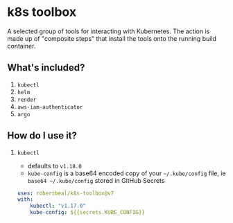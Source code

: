 # k8s toolbox

A selected group of tools for interacting with Kubernetes. The action is made up of "composite steps" that install the tools onto the running build container.

## What's included?

1. `kubectl` 
1. `helm`
1. `render`
1. `aws-iam-authenticator`
1. `argo`

## How do I use it?

1. `kubectl`
    
    - defaults to `v1.18.0`
    - `kube-config` is a base64 encoded copy of your `~/.kube/config` file, ie `base64 ~/.kube/config` stored in GitHub Secrets

    ```yaml
    uses: robertbeal/k8s-toolbox@v7
    with:
        kubectl: "v1.17.0"
        kube-config: ${{secrets.KUBE_CONFIG}}
    ```
